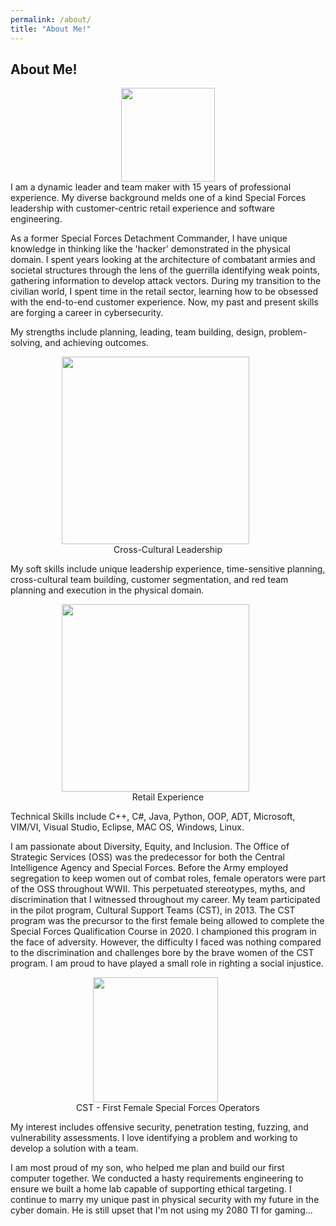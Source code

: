 ```yaml
---
permalink: /about/
title: "About Me!"
---
```


## About Me!
<center><img src ="/assets/images/IMG_5120.jpeg" width="150"></center>  
I am a dynamic leader and team maker with 15 years of professional experience. My diverse background melds one of a kind Special Forces leadership with customer-centric retail experience and software engineering.
<p></p>
As a former Special Forces Detachment Commander, I have unique knowledge in thinking like the 'hacker' demonstrated in the physical domain. I spent years looking at the architecture of combatant armies and societal structures through the lens of the guerrilla identifying weak points, gathering information to develop attack vectors. During my transition to the civilian world, I spent time in the retail sector, learning how to be obsessed with the end-to-end customer experience. Now, my past and present skills are forging a career in cybersecurity. 
<p></p>
My strengths include planning, leading, team building, design, problem-solving, and achieving outcomes.
<p></p>
<p><center><figure><img src ="./655.jpeg" width="300"><img hspace="20"><figcaption>Cross-Cultural Leadership</figcaption></figure></center></p>  
<p></p>
My soft skills include unique leadership experience, time-sensitive planning, cross-cultural team building, customer segmentation, and red team planning and execution in the physical domain.
<p></p>
<p><center><figure><img src ="./IMG_6321.jpeg" width="300"><img hspace="20"><figcaption>Retail Experience</figcaption></figure></center></p>  
<p></p>
Technical Skills include C++, C#, Java, Python, OOP, ADT, Microsoft, VIM/VI, Visual Studio, Eclipse, MAC OS, Windows, Linux.
<p></p>
I am passionate about Diversity, Equity, and Inclusion.
The Office of Strategic Services (OSS) was the predecessor for both the Central Intelligence Agency and Special Forces. Before the Army employed segregation to keep women out of combat roles, female operators were part of the OSS throughout WWII.  This perpetuated stereotypes, myths, and discrimination that I witnessed throughout my career.  My team participated in the pilot program, Cultural Support Teams (CST), in 2013.  The CST program was the precursor to the first female being allowed to complete the Special Forces Qualification Course in 2020.  I championed this program in the face of adversity.  However, the difficulty I faced was nothing compared to the discrimination and challenges bore by the brave women of the CST program.  I am proud to have played a small role in righting a social injustice.  
<p></p>
<p></p>
<p><center><figure><img src ="./cst.jpeg" width="200"><img hspace="20"><figcaption>CST - First Female Special Forces Operators</figcaption></figure></center></p>  
My interest includes offensive security, penetration testing, fuzzing, and vulnerability assessments.  I love identifying a problem and working to develop a solution with a team.  
<p></p>
I am most proud of my son, who helped me plan and build our first computer together.  We conducted a hasty requirements engineering to ensure we built a home lab capable of supporting ethical targeting. I continue to marry my unique past in physical security with my future in the cyber domain.  He is still upset that I'm not using my 2080 TI for gaming...  



